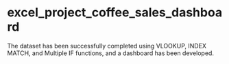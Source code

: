 # excel_project_coffee_sales_dashboard
The dataset has been successfully completed using VLOOKUP, INDEX MATCH, and Multiple IF functions, and a dashboard has been developed.
